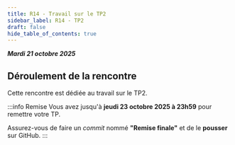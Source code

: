 ```yaml
---
title: R14 - Travail sur le TP2
sidebar_label: R14 - TP2
draft: false
hide_table_of_contents: true
---
```


***Mardi 21 octobre 2025***

## Déroulement de la rencontre

Cette rencontre est dédiée au travail sur le TP2. 

 
:::info Remise
Vous avez jusqu'à **jeudi 23 octobre 2025 à 23h59** pour remettre votre TP.

Assurez-vous de faire un *commit* nommé **"Remise finale"** et de le **pousser** sur GitHub.
:::
